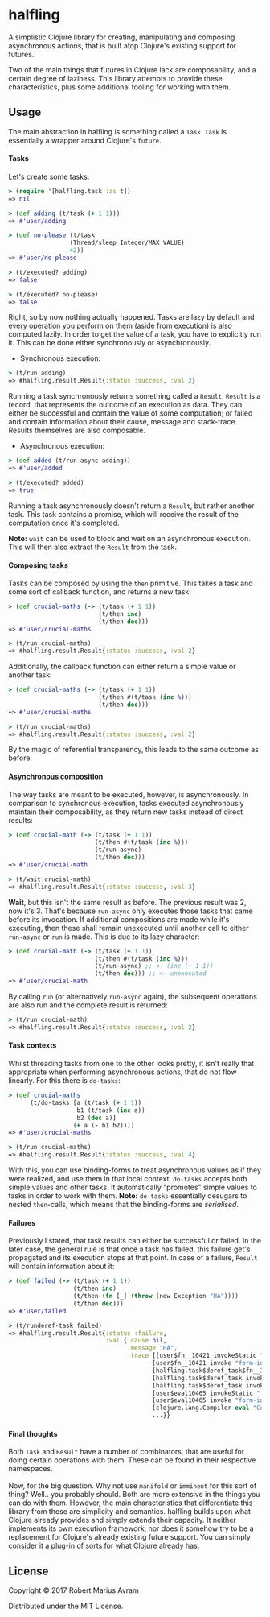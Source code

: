 # halfling

A simplistic Clojure library for creating, manipulating and composing asynchronous actions, that
is built atop Clojure's existing support for futures. 

Two of the main things that futures in Clojure lack are composability, and a certain
degree of laziness. This library attempts to provide these characteristics, plus some additional
tooling for working with them.

## Usage     
The main abstraction in halfling is something called a `Task`. 
`Task` is essentially a wrapper around Clojure's `future`.

#### Tasks
Let's create some tasks: <br />
```Clojure
> (require '[halfling.task :as t])
=> nil

> (def adding (t/task (+ 1 1)))
=> #'user/adding

> (def no-please (t/task 
                 (Thread/sleep Integer/MAX_VALUE)
                 42))
=> #'user/no-please

> (t/executed? adding)
=> false

> (t/executed? no-please)
=> false

```
Right, so by now nothing actually happened. Tasks are lazy by default and
every operation you perform on them (aside from execution) is also computed lazily. 
In order to get the value of a task, you have to explicitly run it. This can be done either 
synchronously or asynchronously.

* Synchronous execution: <br />
```Clojure
> (t/run adding)
=> #halfling.result.Result{:status :success, :val 2}
```
Running a task synchronously returns something called a `Result`. `Result` is a record, that
represents the outcome of an execution as data. They can either be successful and contain the 
value of some computation; or failed and contain information about their cause, message and stack-trace. 
Results themselves are also composable. 

* Asynchronous execution: <br />
```Clojure
> (def added (t/run-async adding))
=> #'user/added

> (t/executed? added)
=> true
```
Running a task asynchronously doesn't return a `Result`, but rather another task.
This task contains a promise, which will receive the result of the
computation once it's completed. 
  
<b>Note:</b> `wait` can be used to block and wait on an asynchronous execution. 
This will then also extract the `Result` from the task.

#### Composing tasks
Tasks can be composed by using the `then` primitive. This takes a
task and some sort of callback function, and returns a new task:
```Clojure
> (def crucial-maths (-> (t/task (+ 1 1))
                         (t/then inc)
                         (t/then dec)))
=> #'user/crucial-maths

> (t/run crucial-maths)
=> #halfling.result.Result{:status :success, :val 2}
```
Additionally, the callback function can either return a simple value or
another task:
```Clojure
> (def crucial-maths (-> (t/task (+ 1 1))
                         (t/then #(t/task (inc %)))
                         (t/then dec)))
=> #'user/crucial-maths

> (t/run crucial-maths)
=> #halfling.result.Result{:status :success, :val 2}
```
By the magic of referential transparency, this leads
to the same outcome as before. 

#### Asynchronous composition
The way tasks are meant to be executed, however, is asynchronously.
In comparison to synchronous execution, tasks executed asynchronously
maintain their composability, as they return new tasks instead of direct results:
```Clojure
> (def crucial-math (-> (t/task (+ 1 1))
                        (t/then #(t/task (inc %)))
                        (t/run-async)
                        (t/then dec)))
=> #'user/crucial-math

> (t/wait crucial-math)
=> #halfling.result.Result{:status :success, :val 3}
```
<b>Wait</b>, but this isn't the same result as before. The previous result was
2, now it's 3. That's because `run-async` only executes those tasks that came before its invocation. 
If additional compositions are made while it's executing, then these shall remain unexecuted until another 
call to either `run-async` or `run` is made. This is due to its lazy character: 
```Clojure
> (def crucial-math (-> (t/task (+ 1 1))
                        (t/then #(t/task (inc %)))
                        (t/run-async) ;; <- (inc (+ 1 1))
                        (t/then dec))) ;; <- unexecuted
=> #'user/crucial-math
```
By calling `run` (or alternatively `run-async` again), the subsequent operations are also run and
the complete result is returned:
```Clojure
> (t/run crucial-math)
=> #halfling.result.Result{:status :success, :val 2}

```
 
#### Task contexts
Whilst threading tasks from one to the other looks
pretty, it isn't really that appropriate when performing
asynchronous actions, that do not flow linearly. 
For this there is `do-tasks`: 
```Clojure
> (def crucial-maths 
      (t/do-tasks [a (t/task (+ 1 1))
                   b1 (t/task (inc a))
                   b2 (dec a)]
                  (+ a (- b1 b2))))
=> #'user/crucial-maths

> (t/run crucial-maths)
=> #halfling.result.Result{:status :success, :val 4}
```
With this, you can use binding-forms to treat asynchronous
values as if they were realized, and use them in that local context.
`do-tasks` accepts both simple values and other tasks. It automatically "promotes"
simple values to tasks in order to work with them. <b>Note:</b> `do-tasks` essentially
desugars to nested `then`-calls, which means that the binding-forms are <i>serialised</i>. 

#### Failures
Previously I stated, that task results can either be successful or failed. In the later case,
the general rule is that once a task has failed, this failure get's propagated
and its execution stops at that point. In case of a failure, `Result`
will contain information about it:
```Clojure
> (def failed (-> (t/task (+ 1 1))
                  (t/then inc)
                  (t/then (fn [_] (throw (new Exception "HA"))))
                  (t/then dec)))
=> #'user/failed

> (t/runderef-task failed)
=> #halfling.result.Result{:status :failure,
                           :val {:cause nil,
                                 :message "HA",
                                 :trace [[user$fn__10421 invokeStatic "form-init2102788460686826432.clj" 3]
                                        [user$fn__10421 invoke "form-init2102788460686826432.clj" 3]
                                        [halfling.task$deref_task$fn__1148 invoke "task.clj" 81]
                                        [halfling.task$deref_task invokeStatic "task.clj" 81]
                                        [halfling.task$deref_task invoke "task.clj" 66]
                                        [user$eval10465 invokeStatic "form-init2102788460686826432.clj" 1]
                                        [user$eval10465 invoke "form-init2102788460686826432.clj" 1]
                                        [clojure.lang.Compiler eval "Compiler.java" 6927]
                                        ...}}
```
#### Final thoughts
Both `Task` and `Result` have a number of combinators, that are useful for
doing certain operations with them. These can be found in their respective namespaces.
<br />
<br />
Now, for the big question. Why not use `manifold` or `imminent` for this sort of thing?
Well.. you probably should. Both are more extensive in the things you can do with them. 
However, the main characteristics that differentiate this library from those are simplicity and semantics.
halfling builds upon what Clojure already provides and simply extends their capacity.
It neither implements its own execution framework, nor does it somehow try to be a replacement
for Clojure's already existing future support. You can simply consider it a plug-in of sorts for
what Clojure already has. 
## License

Copyright © 2017 Robert Marius Avram

Distributed under the MIT License.
